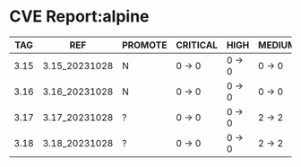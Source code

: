 # CVE Report:alpine
| TAG  |      REF      | PROMOTE | CRITICAL |  HIGH  | MEDIUM |  LOW   | UNKNOWN |
|------|---------------|---------|----------|--------|--------|--------|---------|
| 3.15 | 3.15_20231028 | N       | 0 -> 0   | 0 -> 0 | 0 -> 0 | 0 -> 0 | 0 -> 0  |
| 3.16 | 3.16_20231028 | N       | 0 -> 0   | 0 -> 0 | 0 -> 0 | 0 -> 0 | 0 -> 0  |
| 3.17 | 3.17_20231028 | ?       | 0 -> 0   | 0 -> 0 | 2 -> 2 | 0 -> 0 | 0 -> 0  |
| 3.18 | 3.18_20231028 | ?       | 0 -> 0   | 0 -> 0 | 2 -> 2 | 0 -> 0 | 0 -> 0  |
